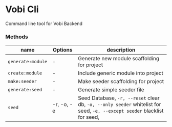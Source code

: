 # Vobi Cli
Command line tool for Vobi Backend

### Methods

| name | Options | description |
|------|---------|-------------|
| `generate:module` | - | Generate new module scaffolding for project|
| `create:module` | - | Include generic module into project |
| `make:seeder` | - | Make seeder scaffolding for project |
| `generate:seed` | - | Generate simple seeder file |
| `seed` | -r, -o, -e | Seed Database, `-r, --reset` clear db, `-o, --only seeder` whitelist for seed, `-e, --except seeder` blacklist for seed,  |
